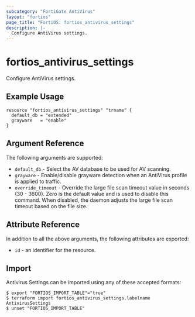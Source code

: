 ```yaml
---
subcategory: "FortiGate AntiVirus"
layout: "fortios"
page_title: "FortiOS: fortios_antivirus_settings"
description: |-
  Configure AntiVirus settings.
---
```


# fortios_antivirus_settings
Configure AntiVirus settings.

## Example Usage

```hcl
resource "fortios_antivirus_settings" "trname" {
  default_db = "extended"
  grayware   = "enable"
}
```

## Argument Reference

The following arguments are supported:

* `default_db` - Select the AV database to be used for AV scanning.
* `grayware` - Enable/disable grayware detection when an AntiVirus profile is applied to traffic.
* `override_timeout` - Override the large file scan timeout value in seconds (30 - 3600). Zero is the default value and is used to disable this command. When disabled, the daemon adjusts the large file scan timeout based on the file size.


## Attribute Reference

In addition to all the above arguments, the following attributes are exported:
* `id` - an identifier for the resource.

## Import

Antivirus Settings can be imported using any of these accepted formats:
```
$ export "FORTIOS_IMPORT_TABLE"="true"
$ terraform import fortios_antivirus_settings.labelname AntivirusSettings
$ unset "FORTIOS_IMPORT_TABLE"
```
